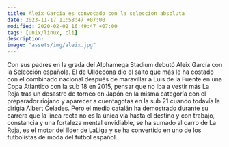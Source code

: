 ```yaml
---
title: Aleix Garcia es convocado con la seleccion absoluta 
date: 2023-11-17 11:58:47 +07:00
modified: 2020-02-02 16:49:47 +07:00
tags: [unix/linux, cli]
description: 
image: "assets/img/aleix.jpg"
---
```


Con sus padres en la grada del Alphamega Stadium debutó Aleix García con la Selección española. El de Ulldecona dio el salto que más le ha costado con el combinado nacional después de maravillar a Luis de la Fuente en una Copa Atlántico con la sub 18 en 2015, pensar que no iba a vestir más La Roja tras un desastre de torneo en Japón en la misma categoría con el preparador riojano y aparecer a cuentagotas en la sub 21 cuando todavía la dirigía Albert Celades. Pero el medio catalán ha demostrado durante su carrera que la línea recta no es la única vía hasta el destino y con trabajo, constancia y una fortaleza mental envidiable, se ha sumado al carro de La Roja, es el motor del líder de LaLiga y se ha convertido en uno de los futbolistas de moda del fútbol español.